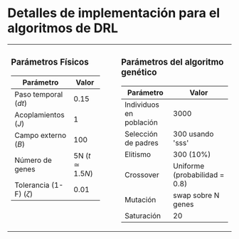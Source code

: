 # Detalles de implementación para el algoritmos de DRL 

<table>
<tr>
<td style="vertical-align: top; padding-right: 40px">

### Parámetros Físicos

| Parámetro                              | Valor                 |
|----------------------------------------|------------------------|
| Paso temporal ($dt$)                   | 0.15                  |
| Acoplamientos ($J$)                    | 1                     |
| Campo externo ($B$)                    | 100                   |
| Número de genes                        | 5N ($t \simeq 1.5N$)  |
| Tolerancia (1-F) ($\zeta$)             | 0.01                  |

</td>
<td style="vertical-align: top">

### Parámetros del algoritmo genético

| Parámetro                              | Valor                    |
|----------------------------------------|---------------------------|
| Individuos en población                | 3000                      |
| Selección de padres                    |300 usando 'sss'          |
| Elitismo                               | 300   (10%)                   |
| Crossover                              | Uniforme (probabilidad = 0.8)              |
| Mutación                               | swap sobre N genes       |
| Saturación                             | 20                       |


</td>
</tr>
</table>

